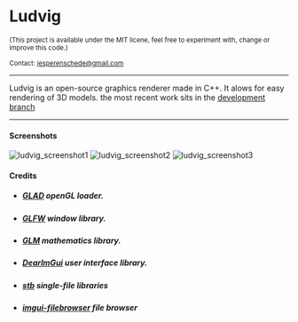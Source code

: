 Ludvig
=====
<sub>(This project is available under the MIT licene, feel free to experiment with, change or improve this code.)</sub>

<sub>Contact: jesperenschede@gmail.com</sub>

----

Ludvig is an open-source graphics renderer made in C++. It alows for easy rendering of 3D models. the most recent work sits in the [development branch](https://github.com/JesperEnschede/Ludvig/tree/develop)

----

#### Screenshots

![ludvig_screenshot1](https://i.imgur.com/29Y3AMr.png)
![ludvig_screenshot2](https://i.imgur.com/G9gQQHw.png)
![ludvig_screenshot3](https://i.imgur.com/wHjSr3m.png)

#### Credits

- ##### [GLAD](https://github.com/Dav1dde/glad) openGL loader.
- ##### [GLFW](https://github.com/glfw/glfw) window library.
- ##### [GLM](https://github.com/g-truc/glm) mathematics library.
- ##### [DearImGui](https://github.com/ocornut/imgui) user interface library.
- ##### [stb](https://github.com/nothings/stb) single-file libraries
- ##### [imgui-filebrowser](https://github.com/AirGuanZ/imgui-filebrowser) file browser
